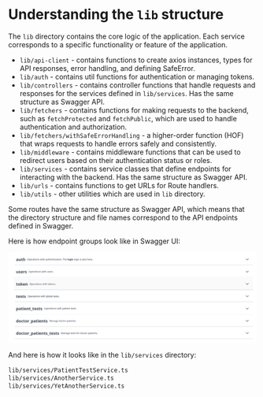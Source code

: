 # Understanding the `lib` structure

The `lib` directory contains the core logic of the application.
Each service corresponds to a specific functionality or feature of the application.

- `lib/api-client` - contains functions to create axios instances, types for API responses, error handling, and defining SafeError.
- `lib/auth` - contains util functions for authentication or managing tokens.
- `lib/controllers` - contains controller functions that handle requests and responses for the services defined in `lib/services`. Has the same structure as Swagger API.
- `lib/fetchers` - contains functions for making requests to the backend, such as `fetchProtected` and `fetchPublic`, which are used to handle authentication and authorization.
- `lib/fetchers/withSafeErrorHandling` - a higher-order function (HOF) that wraps requests to handle errors safely and consistently.
- `lib/middleware` - contains middleware functions that can be used to redirect users based on their authentication status or roles.
- `lib/services` - contains service classes that define endpoints for interacting with the backend. Has the same structure as Swagger API.
- `lib/urls` - contains functions to get URLs for Route handlers.
- `lib/utils` - other utilities which are used in `lib` directory.

Some routes have the same structure as Swagger API,
which means that the directory structure and file names correspond to the API endpoints defined in Swagger.

Here is how endpoint groups look like in Swagger UI:

![Endpoint groups in Swagger UI](./swagger-structure.png)

And here is how it looks like in the `lib/services` directory:

```
lib/services/PatientTestService.ts
lib/services/AnotherService.ts
lib/services/YetAnotherService.ts
```
